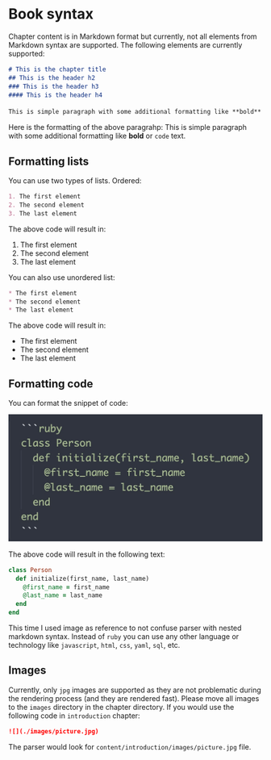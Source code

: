 # Book syntax

Chapter content is in Markdown format but currently, not all elements from Markdown syntax are supported. The following elements are currently supported:

```markdown
# This is the chapter title
## This is the header h2
### This is the header h3
#### This is the header h4

This is simple paragraph with some additional formatting like **bold** or `code` text.
```

Here is the formatting of the above paragrahp: This is simple paragraph with some additional formatting like **bold** or `code` text.

## Formatting lists

You can use two types of lists. Ordered:

```markdown
1. The first element
2. The second element
3. The last element
```

The above code will result in:

1. The first element
2. The second element
3. The last element

You can also use unordered list:

```markdown
* The first element
* The second element
* The last element
```

The above code will result in:

* The first element
* The second element
* The last element

## Formatting code

You can format the snippet of code:

![](./images/ruby.jpg)

The above code will result in the following text:

```ruby
class Person
  def initialize(first_name, last_name)
    @first_name = first_name
    @last_name = last_name
  end
end
```

This time I used image as reference to not confuse parser with nested markdown syntax. Instead of `ruby` you can use any other language or technology like `javascript`, `html`, `css`, `yaml`, `sql`, etc.

## Images

Currently, only `jpg` images are supported as they are not problematic during the rendering process (and they are rendered fast). Please move all images to the `images` directory in the chapter directory. If you would use the following code in `introduction` chapter:

```markdown
![](./images/picture.jpg)
```

The parser would look for `content/introduction/images/picture.jpg` file.
